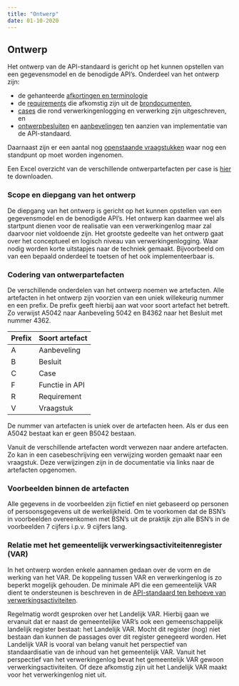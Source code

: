 ```yaml
---
title: "Ontwerp"
date: 01-10-2020
---
```


## Ontwerp
Het ontwerp van de API-standaard is gericht op het kunnen opstellen van een gegevensmodel en de benodigde API’s. Onderdeel van het ontwerp zijn: 
- de gehanteerde [afkortingen en terminologie](../achtergronddocumentatie/ontwerp/terminologie.md)
- de [requirements](../achtergronddocumentatie/ontwerp/requirements.md) die afkomstig zijn uit de [brondocumenten](../achtergronddocumentatie/ontwerp/brondocumenten.md),
- [cases](../achtergronddocumentatie/ontwerp/ontwerpcases.md) die rond verwerkingenlogging en verwerking zijn uitgeschreven, en
- [ontwerpbesluiten](../achtergronddocumentatie/ontwerp/ontwerpbesluiten.md) en [aanbevelingen](../achtergronddocumentatie/ontwerp/aanbevelingen.md) ten aanzien van implementatie van de API-standaard.

Daarnaast zijn er een aantal nog [openstaande vraagstukken](../achtergronddocumentatie/ontwerp/vraagstukken.md) waar nog een standpunt op moet worden ingenomen.

Een Excel overzicht van de verschillende ontwerpartefacten per case is [hier](./ontwerp/artefacten/20201011_Artefacten_en_cases.xlsx) te downloaden.

### Scope en diepgang van het ontwerp
De diepgang van het ontwerp is gericht op het kunnen opstellen van een gegevensmodel en de benodigde API’s. Het ontwerp kan daarmee wel als startpunt dienen voor de realisatie van een verwerkingenlog maar zal daarvoor niet voldoende zijn. Het grootste gedeelte van het ontwerp gaat over het conceptueel en logisch niveau van verwerkingenlogging. Waar nodig worden korte uitstapjes naar de techniek gemaakt. Bijvoorbeeld om van een bepaald onderdeel te toetsen of het ook implementeerbaar is.

### Codering van ontwerpartefacten
De verschillende onderdelen van het ontwerp noemen we artefacten. Alle artefacten in het ontwerp zijn voorzien van een uniek willekeurig nummer en een prefix. De prefix geeft hierbij aan wat voor soort artefact het betreft. Zo verwijst A5042 naar Aanbeveling 5042 en B4362 naar het Besluit met nummer 4362.

| Prefix | Soort artefact |
|--|--|
| A	| Aanbeveling |
| B	| Besluit |
| C	| Case |
| F	| Functie in API |
| R	| Requirement |
| V	| Vraagstuk |

De nummer van artefacten is uniek over de artefacten heen. Als er dus een A5042 bestaat kan er geen B5042 bestaan. 

Vanuit de verschillende artefacten wordt verwezen naar andere artefacten. Zo kan in een casebeschrijving een verwijzing worden gemaakt naar een vraagstuk. Deze verwijzingen zijn in de documentatie via links naar de artefacten opgenomen.

### Voorbeelden binnen de artefacten
Alle gegevens in de voorbeelden zijn fictief en niet gebaseerd op personen of persoonsgegevens uit de werkelijkheid. Om te voorkomen dat de BSN’s in voorbeelden overeenkomen met BSN’s uit de praktijk zijn alle BSN’s in de voorbeelden 7 cijfers i.p.v. 9 cijfers lang.

### Relatie met het gemeentelijk verwerkingsactiviteitenregister (VAR)
In het ontwerp worden enkele aannamen gedaan over de vorm en de werking van het VAR. De koppeling tussen VAR en verwerkingenlog is zo beperkt mogelijk gehouden. De minimale API die een gemeentelijk VAR dient te ondersteunen is beschreven in de [API-standaard ten behoeve van verwerkingsactiviteiten](https://github.com/VNG-Realisatie/gemma-verwerkingsactiviteiten).

Regelmatig wordt gesproken over het Landelijk VAR. Hierbij gaan we ervanuit dat er naast de gemeentelijke VAR’s ook een gemeenschappelijk landelijk register bestaat: het Landelijk VAR. Mocht dit register (nog) niet bestaan dan kunnen de passages over dit register genegeerd worden. Het Landelijk VAR is vooral van belang vanuit het perspectief van standaardisatie van de inhoud van het gemeentelijk VAR. Vanuit het perspectief van het verwerkingenlog bevat het gemeentelijk VAR gewoon verwerkingsactiviteiten. Of deze afkomstig zijn uit het Landelijk VAR maakt voor het verwerkingenlog niet uit. 

